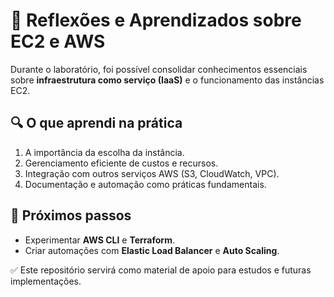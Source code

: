 # 🧠 Reflexões e Aprendizados sobre EC2 e AWS

Durante o laboratório, foi possível consolidar conhecimentos essenciais sobre **infraestrutura como serviço (IaaS)** e o funcionamento das instâncias EC2.

## 🔍 O que aprendi na prática
1. A importância da escolha da instância.
2. Gerenciamento eficiente de custos e recursos.
3. Integração com outros serviços AWS (S3, CloudWatch, VPC).
4. Documentação e automação como práticas fundamentais.

## 🚀 Próximos passos
- Experimentar **AWS CLI** e **Terraform**.
- Criar automações com **Elastic Load Balancer** e **Auto Scaling**.

✅ Este repositório servirá como material de apoio para estudos e futuras implementações.
